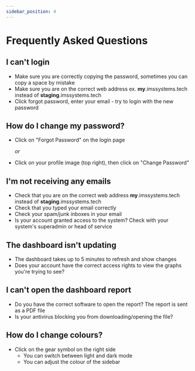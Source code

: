 ```yaml
---
sidebar_position: 4
---
```


# Frequently Asked Questions

## I can't login

- Make sure you are correctly copying the password, sometimes you can copy a space by mistake
- Make sure you are on the correct web address ex. **my**.imssystems.tech instead of **staging**.imssystems.tech
- Click forgot password, enter your email - try to login with the new password

## How do I change my password?

- Click on "Forgot Password" on the login page

	*or* 

- Click on your profile image (top right), then click on "Change Password"

## I'm not receiving any emails

- Check that you are on the correct web address **my**.imssystems.tech instead of **staging**.imssystems.tech
- Check that you typed your email correctly
- Check your spam/junk inboxes in your email
- Is your account granted access to the system? Check with your system's superadmin or head of service

## The dashboard isn't updating

- The dashboard takes up to 5 minutes to refresh and show changes
- Does your account have the correct access rights to view the graphs you're trying to see?

## I can't open the dashboard report

- Do you have the correct software to open the report? The report is sent as a PDF file
- Is your antivirus blocking you from downloading/opening the file?

## How do I change colours?

- Click on the gear symbol on the right side
	- You can switch between light and dark mode
	- You can adjust the colour of the sidebar

## 